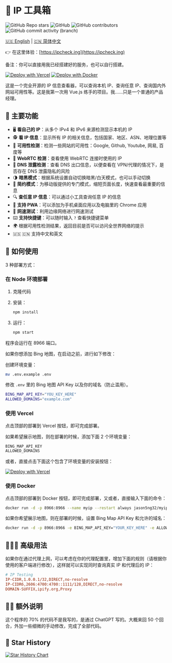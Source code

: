 # 🧰 IP 工具箱

![GitHub Repo stars](https://img.shields.io/github/stars/jason5ng32/MyIP)
![GitHub](https://img.shields.io/github/license/jason5ng32/MyIP)
![GitHub contributors](https://img.shields.io/github/contributors/jason5ng32/MyIP)
![GitHub commit activity (branch)](https://img.shields.io/github/commit-activity/m/jason5ng32/MyIP)

[🇺🇸 English](README.md) | [🇨🇳 简体中文](README_CN.md)

👉 在这里体验：[https://ipcheck.ing](https://ipcheck.ing)

备注：你可以直接用我已经搭建好的服务，也可以自行搭建。

[![Deploy with Vercel](https://raw.githubusercontent.com/jason5ng32/MyIP/main/public/res/img/Vercel.svg)](https://vercel.com/new/clone?repository-url=https%3A%2F%2Fgithub.com%2Fjason5ng32%2FMyIP&project-name=MyIP&repository-name=MyIP)
[![Deploy with Docker](https://raw.githubusercontent.com/jason5ng32/MyIP/main/public/res/img/Docker.svg)](https://hub.docker.com/r/jason5ng32/myip)

这是一个完全开源的 IP 信息查看器，可以查询本机 IP、查询任意 IP、查询国内外网站可用性等。这是我第一次用 Vue.js 练手的项目。我……只是一个普通的产品经理。

## 👀 主要功能

* 🖥️ **看自己的 IP**：从多个 IPv4 和 IPv6 来源检测显示本机的 IP
* 🕵️ **看 IP 信息**：显示所有 IP 的相关信息，包括国家、地区、ASN、地理位置等
* 🚦 **可用性检测**：检测一些网站的可用性：Google, Github, Youtube, 网易, 百度等
* 🚥 **WebRTC 检测**：查看使用 WebRTC 连接时使用的 IP
* 🛑 **DNS 泄露检测**：查看 DNS 出口信息，以便查看在 VPN/代理的情况下，是否存在 DNS 泄露隐私的风险
* 🌗 **暗黑模式**：根据系统设置自动切换暗黑/白天模式，也可以手动切换
* 📱 **简约模式**：为移动版提供的专门模式，缩短页面长度，快速查看最重要的信息
* 🔍 **查任意 IP 信息**：可以通过小工具查询任意 IP 的信息
* 📲 **支持 PWA**：可以添加为手机桌面应用以及电脑里的 Chrome 应用
* 🚀 **网速测试**：利用边缘网络进行网速测试
* ⌨️ **支持快捷键**：可以随时输入 `?` 查看快捷键菜单
* 🌍 根据可用性检测结果，返回目前是否可以访问全世界网络的提示
* 🇺🇸 🇨🇳 支持中文和英文

## 📕 如何使用

3 种部署方式：

### 在 Node 环境部署

1. 克隆代码
2. 安装：

    ```bash
    npm install
    ```

3. 运行：

    ```bash
    npm start
    ```

程序会运行在 8966 端口。

如果你想添加 Bing 地图，在启动之前，进行如下修改：

创建环境变量：

```bash
mv .env.example .env
```

修改 `.env` 里的 Bing 地图 API Key 以及你的域名（防止滥用）。

```bash
BING_MAP_API_KEY="YOU_KEY_HERE"
ALLOWED_DOMAINS="example.com"
```

### 使用 Vercel

点击顶部的部署到 Vercel 按钮，即可完成部署。

如果希望展示地图，则在部署的时候，添加下面 2 个环境变量：

```bash
BING_MAP_API_KEY
ALLOWED_DOMAINS
```

或者，直接点击下面这个包含了环境变量的安装按钮：

[![Deploy with Vercel](https://raw.githubusercontent.com/jason5ng32/MyIP/main/public/res/img/Vercel.svg)](https://vercel.com/new/clone?repository-url=https%3A%2F%2Fgithub.com%2Fjason5ng32%2FMyIP&env=BING_MAP_API_KEY,ALLOWED_DOMAINS)

### 使用 Docker

点击顶部的部署到 Docker 按钮，即可完成部署，又或者，直接输入下面的命令：

```bash
docker run -d -p 8966:8966 --name myip --restart always jason5ng32/myip:latest
```

如果你希望展示地图，则在部署的时候，设置 Bing Map API Key 和允许的域名：

```bash
docker run -d -p 8966:8966 -e BING_MAP_API_KEY="YOUR_KEY_HERE" -e ALLOWED_DOMAINS="example.com" --name myip jason5ng32/myip:latest
```

## 👩🏻‍💻 高级用法

如果你在通过代理上网，可以考虑在你的代理配置里，增加下面的规则（请根据你使用的客户端进行修改），这样就可以实现同时查询真实 IP 和代理后的 IP：

```ini
# IP Testing
IP-CIDR,1.0.0.1/32,DIRECT,no-resolve
IP-CIDR6,2606:4700:4700::1111/128,DIRECT,no-resolve
DOMAIN-SUFFIX,ipify.org,Proxy
```

## 😶‍🌫️ 额外说明

这个程序的 70% 的代码不是我写的，是通过 ChatGPT 写的。大概来回 50 个回合，外加一些细微的手动修改，完成了全部代码。

## 🌟 Star History

[![Star History Chart](https://api.star-history.com/svg?repos=jason5ng32/MyIP&type=Date)](https://star-history.com/#jason5ng32/MyIP&Date)